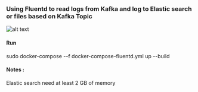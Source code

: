 ### Using Fluentd to read logs from Kafka and log to Elastic search or files based on Kafka Topic 

![alt text](https://github.com/ragoob/fluentd_logging_kafka/blob/master/Digram.png?raw=true)

 #### Run 
  sudo docker-compose --f docker-compose-fluentd.yml up --build
 #### Notes :
  Elastic search need at least 2 GB of memory 
  
